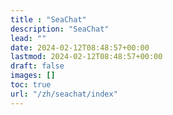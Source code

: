```yaml
---
title : "SeaChat"
description: "SeaChat"
lead: ""
date: 2024-02-12T08:48:57+00:00
lastmod: 2024-02-12T08:48:57+00:00
draft: false
images: []
toc: true
url: "/zh/seachat/index"
---
```

